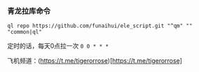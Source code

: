 ### 青龙拉库命令

```shell
ql repo https://github.com/funaihui/ele_script.git "^qm" "" "common|ql"
```

定时的话，每天0点拉一次 `0 0 * * *`

飞机频道：(https://t.me/tigerorrose)[https://t.me/tigerorrose]
